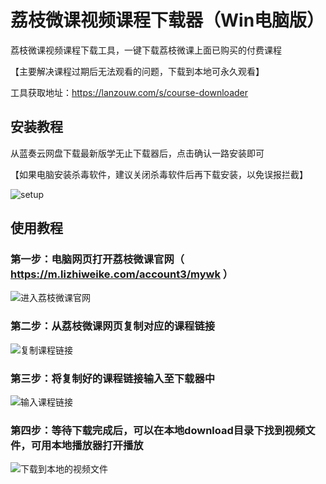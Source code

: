 # 荔枝微课视频课程下载器（Win电脑版）
荔枝微课视频课程下载工具，一键下载荔枝微课上面已购买的付费课程

【主要解决课程过期后无法观看的问题，下载到本地可永久观看】

工具获取地址：https://lanzouw.com/s/course-downloader

## 安装教程
从蓝奏云网盘下载最新版学无止下载器后，点击确认一路安装即可

【如果电脑安装杀毒软件，建议关闭杀毒软件后再下载安装，以免误报拦截】

![setup](https://github.com/PyJun/xiaoetech_downlaoder/assets/39453044/e233a6a5-9d22-46eb-874e-90b9c8a91572)


## 使用教程
### 第一步：电脑网页打开荔枝微课官网（ https://m.lizhiweike.com/account3/mywk ）
![进入荔枝微课官网](https://github.com/user-attachments/assets/ef530604-de22-493b-ab2c-1d152537ea74)
### 第二步：从荔枝微课网页复制对应的课程链接
![复制课程链接](https://github.com/user-attachments/assets/5d99b943-1b87-4d84-ac95-c3df9cb44297)
### 第三步：将复制好的课程链接输入至下载器中
![输入课程链接](https://github.com/user-attachments/assets/37e54992-ff30-4344-bb09-86f29776fd14)
### 第四步：等待下载完成后，可以在本地download目录下找到视频文件，可用本地播放器打开播放
![下载到本地的视频文件](https://github.com/user-attachments/assets/3ceb0aff-268c-47d6-b710-4dc7c0d8f505)
